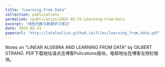 ```yaml
---
title: "Learning From Data"
collection: publications
permalink: /publication/2025-03-31-Learning-From-Data
excerpt: '线性代数与数据学习笔记'
date: 2025-03-31
paperurl: 'http://latalealice.github.io/files/learning_from_data.pdf'
---
```


Notes on "LINEAR ALGEBRA AND LEARNING FROM DATA" by GILBERT STRANG.
PDF下载地址请点击博客Pulications版块，电邮地址在博客左侧栏板块。
